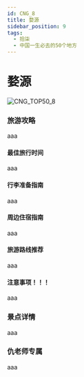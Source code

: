 ```yaml
---
id: CNG_8
title: 婺源
sidebar_position: 9
tags:
  - 拾柒
  - 中国一生必去的50个地方
---
```


# 婺源

![CNG\_TOP50\_8](https://github.com/AzraelQAQ/my-docusaurus-site/blob/master/img/love/CNG\_TOP50/8.png)

### 旅游攻略

aaa

#### 最佳旅行时间

aaa

#### 行李准备指南

aaa

#### 周边住宿指南

aaa

#### 旅游路线推荐

aaa

#### 注意事项！！！

aaa

### 景点详情

aaa

### 仇老师专属

aaa
